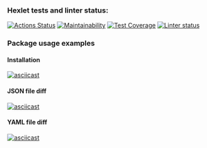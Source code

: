 ### Hexlet tests and linter status:

[![Actions Status](https://github.com/svntmr/python-project-lvl2/workflows/hexlet-check/badge.svg)](https://github.com/svntmr/python-project-lvl2/actions)
[![Maintainability](https://api.codeclimate.com/v1/badges/e1cb5fcf550b7456c0fd/maintainability)](https://codeclimate.com/github/svntmr/python-project-lvl2/maintainability)
[![Test Coverage](https://api.codeclimate.com/v1/badges/e1cb5fcf550b7456c0fd/test_coverage)](https://codeclimate.com/github/svntmr/python-project-lvl2/test_coverage)
[![Linter status](https://github.com/svntmr/python-project-lvl2/actions/workflows/make-lint.yml/badge.svg)](https://github.com/svntmr/python-project-lvl2/actions)

### Package usage examples

#### Installation

[![asciicast](https://asciinema.org/a/ui1oQLiK6bOb9jEJVkBRBopLZ.svg)](https://asciinema.org/a/ui1oQLiK6bOb9jEJVkBRBopLZ)

#### JSON file diff

[![asciicast](https://asciinema.org/a/HXdEbkC7QjxQibg3YV5Bk9EYM.svg)](https://asciinema.org/a/HXdEbkC7QjxQibg3YV5Bk9EYM)

#### YAML file diff

[![asciicast](https://asciinema.org/a/RSIa97s3EpO5Usr8F5QhWCUwB.svg)](https://asciinema.org/a/RSIa97s3EpO5Usr8F5QhWCUwB)
